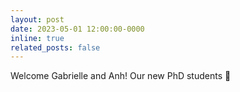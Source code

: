 ```yaml
---
layout: post
date: 2023-05-01 12:00:00-0000
inline: true
related_posts: false
---
```


Welcome Gabrielle and Anh! Our new PhD students :confetti_ball:
